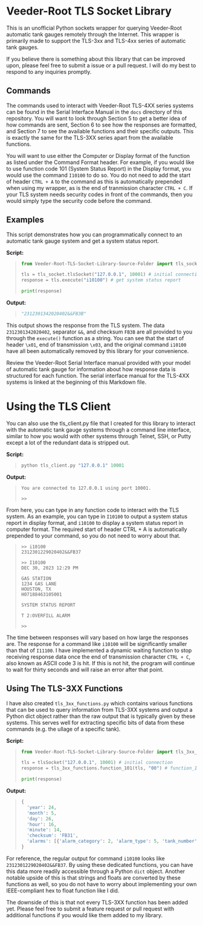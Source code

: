 # Veeder-Root TLS Socket Library

This is an unofficial Python sockets wrapper for querying Veeder-Root automatic tank gauges remotely through the Internet. This wrapper is primarily made to support the TLS-3xx and TLS-4xx series of automatic tank gauges.

If you believe there is something about this library that can be improved upon, please feel free to submit a issue or a pull request. I will do my best to respond to any inquiries promptly.

## Commands

The commands used to interact with Veeder-Root TLS-4XX series systems can be found in the Serial Interface Manual in the `docs` directory of this repository. You will want to look through Section 5 to get a better idea of how commands are sent, Section 6 to see how the responses are formatted, and Section 7 to see the available functions and their specific outputs. This is exactly the same for the TLS-3XX series apart from the available functions.

You will want to use either the Computer or Display format of the function as listed under the Command Format header. For example, if you would like to use function code 101 (System Status Report) in the Display format, you would use the command ``I10100`` to do so. You do not need to add the start of header ``CTRL + A`` to the command as this is automatically prepended when using my wrapper, as is the end of tranmission character ``CTRL + C``. If your TLS system needs security codes in front of the commands, then you would simply type the security code before the command.

## Examples

This script demonstrates how you can programmatically connect to an automatic tank gauge system and get a system status report.

**Script:**

>```python
> from Veeder-Root-TLS-Socket-Library-Source-Folder import tls_socket
>
> tls = tls_socket.tlsSocket("127.0.0.1", 10001) # initial connection
> response = tls.execute("i10100") # get system status report
> 
> print(response)
>```

**Output:**

>```python
> "2312301342020402&&FB3B"
>```

This output shows the response from the TLS system. The data ``2312301342020402``, separator ``&&``, and checksum ``FB3B`` are all provided to you through the ``execute()`` function as a string. You can see that the start of header ``\x01``, end of transmission ``\x03``, and the original command ``i10100`` have all been automatically removed by this library for your convenience.

Review the Veeder-Root Serial Interface manual provided with your model of automatic tank gauge for information about how response data is structured for each function. The serial interface manual for the TLS-4XX systems is linked at the beginning of this Markdown file.

# Using the TLS Client

You can also use the tls_client.py file that I created for this library to interact with the automatic tank gauge systems through a command line interface, similar to how you would with other systems through Telnet, SSH, or Putty except a lot of the redundant data is stripped out.

**Script:**

>```python
> python tls_client.py "127.0.0.1" 10001
>```

**Output:**

>```
> You are connected to 127.0.0.1 using port 10001.
>
> >>
>```

From here, you can type in any function code to interact with the TLS system. As an example, you can type in ``I10100`` to output a system status report in display format, and ``i10100`` to display a system status report in computer format. The required start of header CTRL + A is automatically prepended to your command, so you do not need to worry about that.

> ```
> >> i10100
> 2312301229020402&&FB37
>
> >> I10100 
> DEC 30, 2023 12:29 PM
>
> GAS STATION
> 1234 GAS LANE
> HOUSTON, TX
> H07188463105001
>
> SYSTEM STATUS REPORT
>
> T 2:OVERFILL ALARM
>
> >>
> ```

The time between responses will vary based on how large the responses are. The response for a command like `i10100` will be significantly smaller than that of `I11100`. I have implemented a dynamic waiting function to stop receiving response data once the end of transmission character ``CTRL + C``, also known as ASCII code 3 is hit. If this is not hit, the program will continue to wait for thirty seconds and will raise an error after that point.

## Using The TLS-3XX Functions

I have also created `tls_3xx_functions.py` which contains various functions that can be used to query information from TLS-3XX systems and output a Python dict object rather than the raw output that is typically given by these systems. This serves well for extracting specific bits of data from these commands (e.g. the ullage of a specific tank).

**Script:**

> ```python
> from Veeder-Root-TLS-Socket-Library-Source-Folder import tls_3xx_functions
>
> tls = tlsSocket("127.0.0.1", 10001) # initial connection
> response = tls_3xx_functions.function_101(tls, "00") # function_101() used instead of execute("i10100")
>
> print(response)
> ```

**Output:**

> ```python
> {
>   'year': 24, 
>   'month': 5,
>   'day': 26,
>   'hour': 16,
>   'minute': 14,
>   'checksum': 'FB31',
>   'alarms': [{'alarm_category': 2, 'alarm_type': 5, 'tank_number': 1}]
> }
> ```

For reference, the regular output for command `i10100` looks like `2312301229020402&&FB37`. By using these dedicated functions, you can have this data more readily accessible through a Python `dict` object. Another notable upside of this is that strings and floats are converted by these functions as well, so you do not have to worry about implementing your own IEEE-compliant hex to float function like I did.

The downside of this is that not every TLS-3XX function has been added yet. Please feel free to submit a feature request or pull request with additional functions if you would like them added to my library.